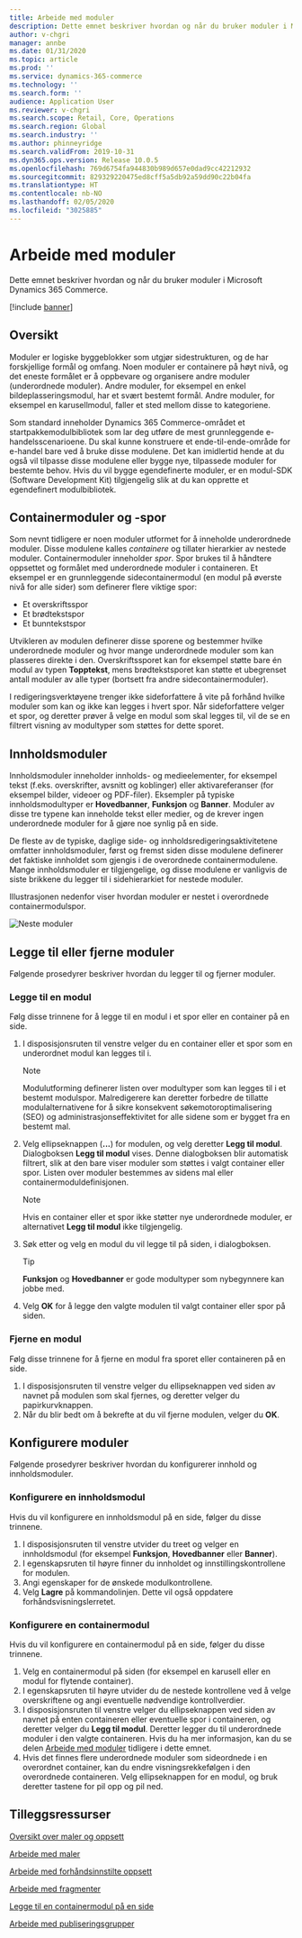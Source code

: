 ```yaml
---
title: Arbeide med moduler
description: Dette emnet beskriver hvordan og når du bruker moduler i Microsoft Dynamics 365 Commerce.
author: v-chgri
manager: annbe
ms.date: 01/31/2020
ms.topic: article
ms.prod: ''
ms.service: dynamics-365-commerce
ms.technology: ''
ms.search.form: ''
audience: Application User
ms.reviewer: v-chgri
ms.search.scope: Retail, Core, Operations
ms.search.region: Global
ms.search.industry: ''
ms.author: phinneyridge
ms.search.validFrom: 2019-10-31
ms.dyn365.ops.version: Release 10.0.5
ms.openlocfilehash: 769d6754fa944830b989d657e0dad9cc42212932
ms.sourcegitcommit: 829329220475ed8cff5a5db92a59dd90c22b04fa
ms.translationtype: HT
ms.contentlocale: nb-NO
ms.lasthandoff: 02/05/2020
ms.locfileid: "3025885"
---
```

# <a name="work-with-modules"></a>Arbeide med moduler

Dette emnet beskriver hvordan og når du bruker moduler i Microsoft Dynamics 365 Commerce.


[!include [banner](includes/banner.md)]

## <a name="overview"></a>Oversikt

Moduler er logiske byggeblokker som utgjør sidestrukturen, og de har forskjellige formål og omfang. Noen moduler er containere på høyt nivå, og det eneste formålet er å oppbevare og organisere andre moduler (underordnede moduler). Andre moduler, for eksempel en enkel bildeplasseringsmodul, har et svært bestemt formål. Andre moduler, for eksempel en karusellmodul, faller et sted mellom disse to kategoriene.

Som standard inneholder Dynamics 365 Commerce-området et startpakkemodulbibliotek som lar deg utføre de mest grunnleggende e-handelsscenarioene. Du skal kunne konstruere et ende-til-ende-område for e-handel bare ved å bruke disse modulene. Det kan imidlertid hende at du også vil tilpasse disse modulene eller bygge nye, tilpassede moduler for bestemte behov. Hvis du vil bygge egendefinerte moduler, er en modul-SDK (Software Development Kit) tilgjengelig slik at du kan opprette et egendefinert modulbibliotek.

## <a name="container-modules-and-slots"></a>Containermoduler og -spor

Som nevnt tidligere er noen moduler utformet for å inneholde underordnede moduler. Disse modulene kalles *containere* og tillater hierarkier av nestede moduler. Containermoduler inneholder *spor*. Spor brukes til å håndtere oppsettet og formålet med underordnede moduler i containeren. Et eksempel er en grunnleggende sidecontainermodul (en modul på øverste nivå for alle sider) som definerer flere viktige spor:

- Et overskriftsspor
- Et brødtekstspor
- Et bunntekstspor

Utvikleren av modulen definerer disse sporene og bestemmer hvilke underordnede moduler og hvor mange underordnede moduler som kan plasseres direkte i den. Overskriftssporet kan for eksempel støtte bare én modul av typen **Topptekst**, mens brødtekstsporet kan støtte et ubegrenset antall moduler av alle typer (bortsett fra andre sidecontainermoduler).

I redigeringsverktøyene trenger ikke sideforfattere å vite på forhånd hvilke moduler som kan og ikke kan legges i hvert spor. Når sideforfattere velger et spor, og deretter prøver å velge en modul som skal legges til, vil de se en filtrert visning av modultyper som støttes for dette sporet.

## <a name="content-modules"></a>Innholdsmoduler

Innholdsmoduler inneholder innholds- og medieelementer, for eksempel tekst (f.eks. overskrifter, avsnitt og koblinger) eller aktivareferanser (for eksempel bilder, videoer og PDF-filer). Eksempler på typiske innholdsmodultyper er **Hovedbanner**, **Funksjon** og **Banner**. Moduler av disse tre typene kan inneholde tekst eller medier, og de krever ingen underordnede moduler for å gjøre noe synlig på en side.

De fleste av de typiske, daglige side- og innholdsredigeringsaktivitetene omfatter innholdsmoduler, først og fremst siden disse modulene definerer det faktiske innholdet som gjengis i de overordnede containermodulene. Mange innholdsmoduler er tilgjengelige, og disse modulene er vanligvis de siste brikkene du legger til i sidehierarkiet for nestede moduler.

Illustrasjonen nedenfor viser hvordan moduler er nestet i overordnede containermodulspor.

![Neste moduler](../commerce/media/basic-module-nesting.png)

## <a name="add-or-remove-modules"></a>Legge til eller fjerne moduler

Følgende prosedyrer beskriver hvordan du legger til og fjerner moduler.

### <a name="add-a-module"></a>Legge til en modul

Følg disse trinnene for å legge til en modul i et spor eller en container på en side.

1. I disposisjonsruten til venstre velger du en container eller et spor som en underordnet modul kan legges til i.

    > [!NOTE]
    > Modulutforming definerer listen over modultyper som kan legges til i et bestemt modulspor. Malredigerere kan deretter forbedre de tillatte modulalternativene for å sikre konsekvent søkemotoroptimalisering (SEO) og administrasjonseffektivitet for alle sidene som er bygget fra en bestemt mal.

1. Velg ellipseknappen (**...**) for modulen, og velg deretter **Legg til modul**. Dialogboksen **Legg til modul** vises. Denne dialogboksen blir automatisk filtrert, slik at den bare viser moduler som støttes i valgt container eller spor. Listen over moduler bestemmes av sidens mal eller containermoduldefinisjonen.

    > [!NOTE]
    > Hvis en container eller et spor ikke støtter nye underordnede moduler, er alternativet **Legg til modul** ikke tilgjengelig.

1. Søk etter og velg en modul du vil legge til på siden, i dialogboksen.

    > [!TIP]
    > **Funksjon** og **Hovedbanner** er gode modultyper som nybegynnere kan jobbe med.

1. Velg **OK** for å legge den valgte modulen til valgt container eller spor på siden.

### <a name="remove-a-module"></a>Fjerne en modul

Følg disse trinnene for å fjerne en modul fra sporet eller containeren på en side.

1. I disposisjonsruten til venstre velger du ellipseknappen ved siden av navnet på modulen som skal fjernes, og deretter velger du papirkurvknappen.
1. Når du blir bedt om å bekrefte at du vil fjerne modulen, velger du **OK**.

## <a name="configure-modules"></a>Konfigurere moduler

Følgende prosedyrer beskriver hvordan du konfigurerer innhold og innholdsmoduler.

### <a name="configure-a-content-module"></a>Konfigurere en innholdsmodul

Hvis du vil konfigurere en innholdsmodul på en side, følger du disse trinnene.

1. I disposisjonsruten til venstre utvider du treet og velger en innholdsmodul (for eksempel **Funksjon**, **Hovedbanner** eller **Banner**).
1. I egenskapsruten til høyre finner du innholdet og innstillingskontrollene for modulen.
1. Angi egenskaper for de ønskede modulkontrollene.
1. Velg **Lagre** på kommandolinjen. Dette vil også oppdatere forhåndsvisningslerretet.

### <a name="configure-a-container-module"></a>Konfigurere en containermodul

Hvis du vil konfigurere en containermodul på en side, følger du disse trinnene.

1. Velg en containermodul på siden (for eksempel en karusell eller en modul for flytende container).
1. I egenskapsruten til høyre utvider du de nestede kontrollene ved å velge overskriftene og angi eventuelle nødvendige kontrollverdier.
1. I disposisjonsruten til venstre velger du ellipseknappen ved siden av navnet på enten containeren eller eventuelle spor i containeren, og deretter velger du **Legg til modul**. Deretter legger du til underordnede moduler i den valgte containeren. Hvis du ha mer informasjon, kan du se delen [Arbeide med moduler](#add-a-module) tidligere i dette emnet.
1. Hvis det finnes flere underordnede moduler som sideordnede i en overordnet container, kan du endre visningsrekkefølgen i den overordnede containeren. Velg ellipseknappen for en modul, og bruk deretter tastene for pil opp og pil ned.

## <a name="additional-resources"></a>Tilleggsressurser

[Oversikt over maler og oppsett](templates-layouts-overview.md)

[Arbeide med maler](work-with-templates.md)

[Arbeide med forhåndsinnstilte oppsett](work-with-layouts.md)

[Arbeide med fragmenter](work-with-fragments.md)

[Legge til en containermodul på en side](add-container-module.md)

[Arbeide med publiseringsgrupper](publish-groups.md)

